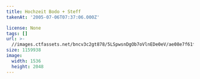 ```yaml
---
title: Hochzeit Bodo + Steff
takenAt: '2005-07-06T07:37:06.000Z'

license: None
tags: []
url: >-
  //images.ctfassets.net/bncv3c2gt878/5LSpwsnDgOb7oVlnEDe0eV/ae08e7f61f93b52f3bc4ba2669ded7b4/hochzeit-bodo--steff_4560372738_o
size: 1159938
image:
  width: 1536
  height: 2048
---
```

